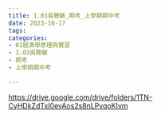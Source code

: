 ```yaml
---
title: 1.03吳聰敏_期考_上學期期中考
date: 2023-10-17
tags: 
categories:
- 01經濟學原理與實習
- 1.03吳聰敏
- 期考
- 上學期期中考

---
```

https://drive.google.com/drive/folders/1TN-CyHDkZdTxI0eyAos2s8nLPvqoKIvm
